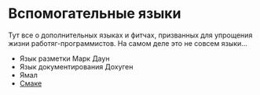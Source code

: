 # Вспомогательные языки

Тут все о дополнительных языках и фитчах, призванных для упрощения жизни работяг-программистов. На самом деле это не совсем языки...

* Язык разметки Марк Даун
* Язык документирования Дохуген
* Ямал
* [Смаке](CMake.md)

